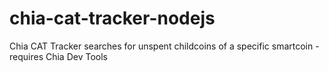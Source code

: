 # chia-cat-tracker-nodejs
Chia CAT Tracker searches for unspent childcoins of a specific smartcoin - requires Chia Dev Tools
